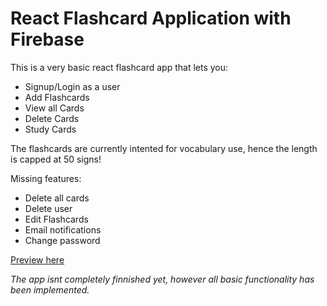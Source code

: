 # React Flashcard Application with Firebase

This is a very basic react flashcard app that lets you:

- Signup/Login as a user
- Add Flashcards
- View all Cards
- Delete Cards
- Study Cards

The flashcards are currently intented for vocabulary use, hence the length is capped at 50 signs!

Missing features:

- Delete all cards
- Delete user
- Edit Flashcards
- Email notifications
- Change password

[Preview here](https://harmonious-platypus-6d8124.netlify.app/home)

_The app isnt completely finnished yet, however all basic functionality has been implemented._
